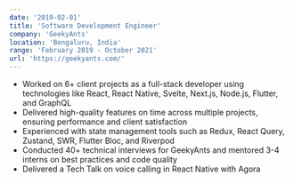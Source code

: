 ```yaml
---
date: '2019-02-01'
title: 'Software Development Engineer'
company: 'GeekyAnts'
location: 'Bengaluru, India'
range: 'February 2019 - October 2021'
url: 'https://geekyants.com/'
---
```


- Worked on 6+ client projects as a full-stack developer using technologies like React, React Native, Svelte, Next.js, Node.js, Flutter, and GraphQL
- Delivered high-quality features on time across multiple projects, ensuring performance and client satisfaction
- Experienced with state management tools such as Redux, React Query, Zustand, SWR, Flutter Bloc, and Riverpod
- Conducted 40+ technical interviews for GeekyAnts and mentored 3-4 interns on best practices and code quality
- Delivered a Tech Talk on voice calling in React Native with Agora
